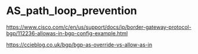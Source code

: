 # AS_path_loop_prevention

https://www.cisco.com/c/en/us/support/docs/ip/border-gateway-protocol-bgp/112236-allowas-in-bgp-config-example.html

https://ccieblog.co.uk/bgp/bgp-as-override-vs-allow-as-in

